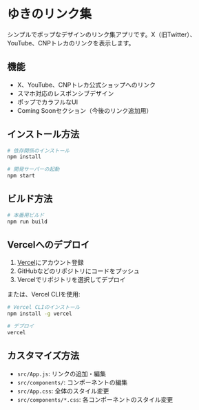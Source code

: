 # ゆきのリンク集

シンプルでポップなデザインのリンク集アプリです。X（旧Twitter）、YouTube、CNPトレカのリンクを表示します。

## 機能

- X、YouTube、CNPトレカ公式ショップへのリンク
- スマホ対応のレスポンシブデザイン
- ポップでカラフルなUI
- Coming Soonセクション（今後のリンク追加用）

## インストール方法

```bash
# 依存関係のインストール
npm install

# 開発サーバーの起動
npm start
```

## ビルド方法

```bash
# 本番用ビルド
npm run build
```

## Vercelへのデプロイ

1. [Vercel](https://vercel.com/)にアカウント登録
2. GitHubなどのリポジトリにコードをプッシュ
3. Vercelでリポジトリを選択してデプロイ

または、Vercel CLIを使用:

```bash
# Vercel CLIのインストール
npm install -g vercel

# デプロイ
vercel
```

## カスタマイズ方法

- `src/App.js`: リンクの追加・編集
- `src/components/`: コンポーネントの編集
- `src/App.css`: 全体のスタイル変更
- `src/components/*.css`: 各コンポーネントのスタイル変更
